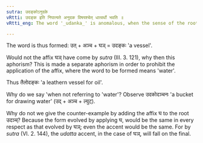 ```yaml
---
sutra: उदङ्कोऽनुदके
vRtti: उदङ्क इति निपात्यते अनुदक विषयश्चेत् धात्वर्थो भवति ॥
vRtti_eng: The word '_udanka_' is anomalous, when the sense of the root refers to subjects other than 'water'.

---
```

The word is thus formed: उत् + अञ्च + घञ् = उदङ्कः 'a vessel'.

Would not the affix घञ् have come by _sutra_ (III. 3. 121), why then this aphorism? This is made a separate aphorism in order to prohibit the application of the affix, where the word to be formed means 'water'.

Thus तैलोदङ्कः 'a leathern vessel for oil'.

Why do we say 'when not referring to 'water'? Observe उदकोदञ्चनः 'a bucket for drawing water' (उद् + अञ्च + ल्युट्).

Why do not we give the counter-example by adding the affix घ to the root उदञ्च्? Because the form evolved by applying घ, would be the same in every respect as that evolved by घञ्; even the accent would be the same. For by _sutra_ (VI. 2. 144), the _udatta_ accent, in the case of घञ्, will fall on the final.